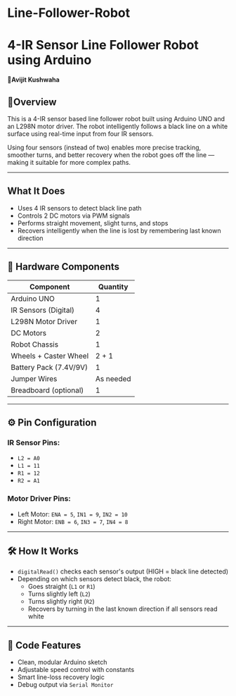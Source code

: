 # Line-Follower-Robot

# 4-IR Sensor Line Follower Robot using Arduino

👤**Avijit Kushwaha**

## 📌Overview

This is a 4-IR sensor based line follower robot built using Arduino UNO and an L298N motor driver. The robot intelligently follows a black line on a white surface using real-time input from four IR sensors.

Using four sensors (instead of two) enables more precise tracking, smoother turns, and better recovery when the robot goes off the line — making it suitable for more complex paths.

---

##  What It Does

- Uses 4 IR sensors to detect black line path
- Controls 2 DC motors via PWM signals
- Performs straight movement, slight turns, and stops
- Recovers intelligently when the line is lost by remembering last known direction

---

## 🔧 Hardware Components

| Component             | Quantity |
|-----------------------|----------|
| Arduino UNO           | 1        |
| IR Sensors (Digital)  | 4        |
| L298N Motor Driver    | 1        |
| DC Motors             | 2        |
| Robot Chassis         | 1        |
| Wheels + Caster Wheel | 2 + 1    |
| Battery Pack (7.4V/9V)| 1        |
| Jumper Wires          | As needed |
| Breadboard (optional) | 1        |

---

## ⚙️ Pin Configuration

### IR Sensor Pins:
- `L2 = A0`
- `L1 = 11`
- `R1 = 12`
- `R2 = A1`

### Motor Driver Pins:
- Left Motor: `ENA = 5`, `IN1 = 9`, `IN2 = 10`
- Right Motor: `ENB = 6`, `IN3 = 7`, `IN4 = 8`

---

## 🛠️ How It Works

- `digitalRead()` checks each sensor's output (HIGH = black line detected)
- Depending on which sensors detect black, the robot:
  - Goes straight (`L1` or `R1`)
  - Turns slightly left (`L2`)
  - Turns slightly right (`R2`)
  - Recovers by turning in the last known direction if all sensors read white

---

## 📄 Code Features

- Clean, modular Arduino sketch
- Adjustable speed control with constants
- Smart line-loss recovery logic
- Debug output via `Serial Monitor`

